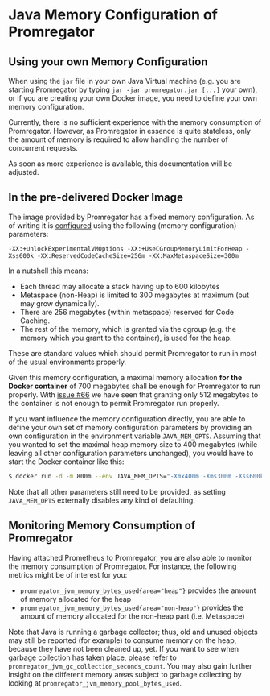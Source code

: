 # Java Memory Configuration of Promregator

## Using your own Memory Configuration

When using the `jar` file in your own Java Virtual machine (e.g. you are starting Promregator by typing `jar -jar promregator.jar [...]` your own), or if you are creating your own Docker image, you need to define your own memory configuration.

Currently, there is no sufficient experience with the memory consumption of Promregator. However, as Promregator in essence is quite stateless, only the amount of memory is required to allow handling the number of concurrent requests.

As soon as more experience is available, this documentation will be adjusted.

## In the pre-delivered Docker Image

The image provided by Promregator has a fixed memory configuration. As of writing it is [configured](https://github.com/promregator/promregator/blob/deb2911fca311d0597515a6eddc29f296e0afeeb/docker/data/promregator.sh#L6) using the following (memory configuration) parameters:

```
-XX:+UnlockExperimentalVMOptions -XX:+UseCGroupMemoryLimitForHeap -Xss600k -XX:ReservedCodeCacheSize=256m -XX:MaxMetaspaceSize=300m
```

In a nutshell this means:
* Each thread may allocate a stack having up to 600 kilobytes
* Metaspace (non-Heap) is limited to 300 megabytes at maximum (but may grow dynamically).
* There are 256 megabytes (within metaspace) reserved for Code Caching.
* The rest of the memory, which is granted via the cgroup (e.g. the memory which you grant to the container), is used for the heap.

These are standard values which should permit Promregator to run in most of the usual environments properly.

Given this memory configuration, a maximal memory allocation **for the Docker container** of 700 megabytes shall be enough for Promregator to run properly. With [issue #66](https://github.com/promregator/promregator/issues/66) we have seen that granting only 512 megabytes to the container is not enough to permit Promregator run properly.

If you want influence the memory configuration directly, you are able to define your own set of memory configuration parameters by providing an own configuration in the environment variable `JAVA_MEM_OPTS`. Assuming that you wanted to set the maximal heap memory size to 400 megabytes (while leaving all other configuration parameters unchanged), you would have to start the Docker container like this:

```bash
$ docker run -d -m 800m --env JAVA_MEM_OPTS="-Xmx400m -Xms300m -Xss600k -XX:ReservedCodeCacheSize=256m -XX:MaxMetaspaceSize=300m" promregator/promregator:0.x.y [...]
```

Note that all other parameters still need to be provided, as setting `JAVA_MEM_OPTS` externally disables any kind of defaulting.


## Monitoring Memory Consumption of Promregator

Having attached Prometheus to Promregator, you are also able to monitor the memory consumption of Promregator. For instance, the following metrics might be of interest for you:

* `promregator_jvm_memory_bytes_used{area="heap"}` provides the amount of memory allocated for the heap
* `promregator_jvm_memory_bytes_used{area="non-heap"}` provides the amount of memory allocated for the non-heap part (i.e. Metaspace)

Note that Java is running a garbage collector; thus, old and unused objects may still be reported (for example) to consume memory on the heap, because they have not been cleaned up, yet. If you want to see when garbage collection has taken place, please refer to `promregator_jvm_gc_collection_seconds_count`. You may also gain further insight on the different memory areas subject to garbage collecting by looking at `promregator_jvm_memory_pool_bytes_used`.
